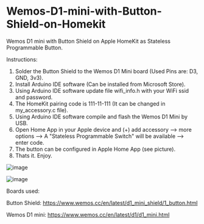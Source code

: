 # Wemos-D1-mini-with-Button-Shield-on-Homekit

Wemos D1 mini with Button Shield on Apple HomeKit as Stateless Programmable Button.

Instructions:

1. Solder the Button Shield to the Wemos D1 Mini board (Used Pins are: D3, GND, 3v3).
2. Install Arduino IDE software (Can be installed from Microsoft Store).
3. Using Arduino IDE software update file wifi_info.h with your WiFi ssid and password.
4. The HomeKit pairing code is 111-11-111 (It can be changed in my_accessory.c file).
5. Using Arduino IDE software compile and flash the Wemos D1 Mini by USB.
6. Open Home App in your Apple device and (+) add accessory --> more options --> A "Stateless Programmable Switch" will be available --> enter code.
7. The button can be configured in Apple Home App (see picture).
8. Thats it. Enjoy.  

![image](https://github.com/StaRipper/Wemos-D1-mini-with-Button-Shield-on-Homekit/assets/22976153/34d2d08e-b1c6-4694-99aa-bc12b6fb1bda)


![image](https://github.com/StaRipper/Wemos-D1-mini-with-Button-Shield-on-Homekit/assets/22976153/2871f31a-4c53-4d8c-91a7-d4a618add1ab)


Boards used:

Button Shield: https://www.wemos.cc/en/latest/d1_mini_shield/1_button.html

Wemos D1 mini: https://www.wemos.cc/en/latest/d1/d1_mini.html
